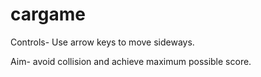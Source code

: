 # cargame

Controls-
Use arrow keys to move sideways.

Aim- avoid collision and achieve maximum possible score.
